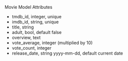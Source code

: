 Movie Model Attributes
- tmdb_id, integer, unique
- imdb_id, string, unique
- title, string
- adult, bool, default false
- overview, text
- vote_average, integer (multiplied by 10)
- vote_count, integer
- release_date, string yyyy-mm-dd, default current date